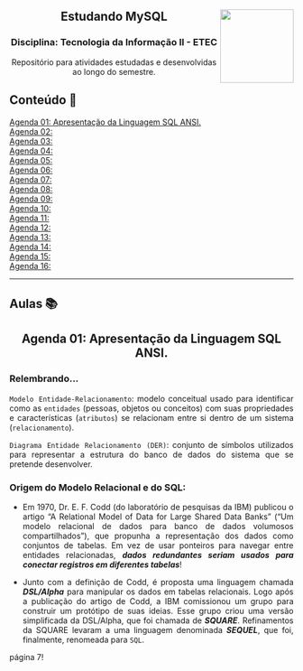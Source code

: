 <div align="center">
<a href="https://github.com/monicaquintal" target="_blank"><img align="right" height="130" src="https://cdn.jsdelivr.net/gh/devicons/devicon/icons/mysql/mysql-original.svg" /></a>
<h2>Estudando MySQL</h2>
<h3>Disciplina: Tecnologia da Informação II - ETEC</h3>
<p>Repositório para atividades estudadas e desenvolvidas ao longo do semestre.</p>
</div>

<div id="conteudo" align="justify">

## Conteúdo 💭
     
<a href="#agenda01">Agenda 01: Apresentação da Linguagem SQL ANSI.</a><br>
<a href="#agenda02">Agenda 02: </a><br>
<a href="#agenda03">Agenda 03: </a><br>
<a href="#agenda04">Agenda 04: </a><br>
<a href="#agenda05">Agenda 05: </a><br>
<a href="#agenda06">Agenda 06: </a><br>
<a href="#agenda07">Agenda 07: </a><br>
<a href="#agenda08">Agenda 08: </a><br>
<a href="#agenda09">Agenda 09: </a><br>
<a href="#agenda10">Agenda 10: </a><br>
<a href="#agenda11">Agenda 11: </a><br>
<a href="#agenda12">Agenda 12: </a><br>
<a href="#agenda13">Agenda 13: </a><br>
<a href="#agenda14">Agenda 14: </a><br>
<a href="#agenda15">Agenda 15: </a><br>
<a href="#agenda16">Agenda 16: </a><br>
<hr>

## Aulas 📚

<div id="agenda01" align="center">
<h2>Agenda 01: Apresentação da Linguagem SQL ANSI.</h2>
</div>

### Relembrando... 

`Modelo Entidade-Relacionamento`: modelo conceitual usado para identificar como as `entidades` (pessoas, objetos ou conceitos) com suas propriedades e características (`atributos`) se relacionam entre si dentro de um sistema (`relacionamento`).

`Diagrama Entidade Relacionamento (DER)`: conjunto de símbolos utilizados para representar a estrutura do banco de dados do sistema que se pretende desenvolver.

### Origem do Modelo Relacional e do SQL:

- Em 1970, Dr. E. F. Codd (do laboratório de pesquisas da IBM) publicou o artigo “A Relational Model of Data for Large Shared Data Banks” (“Um modelo relacional de dados para banco de dados volumosos compartilhados”), que propunha a representação dos dados como conjuntos de tabelas. Em vez de usar ponteiros para navegar entre entidades relacionadas, ***dados redundantes seriam usados para conectar registros em diferentes tabelas***!

- Junto com a definição de Codd, é proposta uma linguagem chamada ***DSL/Alpha*** para manipular os dados em tabelas relacionais. Logo após a publicação do artigo de Codd, a IBM comissionou um grupo para construir um protótipo de suas ideias. Esse grupo criou uma versão simplificada da DSL/Alpha, que foi chamada de ***SQUARE***. Refinamentos da SQUARE levaram a uma linguagem denominada ***SEQUEL***, que foi, finalmente, renomeada para `SQL`. 

página 7!